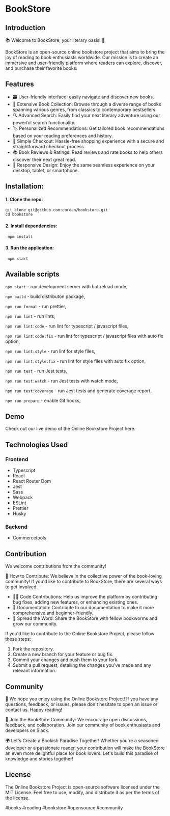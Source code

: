 # BookStore

## Introduction

📚 Welcome to BookStore, your literary oasis! 🌟

BookStore is an open-source online bookstore project that aims to bring the joy of reading to book enthusiasts worldwide. Our mission is to create an immersive and user-friendly platform where readers can explore, discover, and purchase their favorite books.

## Features

- 🗃 User-friendly interface: easily navigate and discover new books.
- 📖 Extensive Book Collection: Browse through a diverse range of books spanning various genres, from classics to contemporary bestsellers.
- 🔍 Advanced Search: Easily find your next literary adventure using our powerful search functionality.
- 🏷️ Personalized Recommendations: Get tailored book recommendations based on your reading preferences and history.
- 🛒 Simple Checkout: Hassle-free shopping experience with a secure and straightforward checkout process.
- 📚 Book Reviews & Ratings: Read reviews and rate books to help others discover their next great read.
- 📱 Responsive Design: Enjoy the same seamless experience on your desktop, tablet, or smartphone.

## Installation:

#### 1. Clone the repo:

```shell
git clone git@github.com:eordan/bookstore.git
cd bookstore
```

#### 2. Install dependencies:

```shell
 npm install
```

#### 3. Run the application:

```shell
 npm start
```

## Available scripts

`npm start` - run development server with hot reload mode,

`npm build` - build distributon package,

`npm run format` - run prettier,

`npm run lint` - run lints,

`npm run lint:code` - run lint for typescript / javascript files,

`npm run lint:code:fix` - run lint for typescript / javascript files with auto fix option,

`npm run lint:style` - run lint for style files,

`npm run lint:style:fix` - run lint for style files with auto fix option,

`npm run test` - run Jest tests,

`npm run test:watch` - run Jest tests with watch mode,

`npm run test:coverage` - run Jest tests and generate coverage report,

`npm run prepare` - enable Git hooks,

## Demo

Check out our live demo of the Online Bookstore Project here.

## Technologies Used

### Frontend

- Typescript
- React
- React Router Dom
- Jest
- Sass
- Webpack
- ESLint
- Prettier
- Husky

### Backend

- Commercetools

## Contribution

We welcome contributions from the community!

🚀 How to Contribute:
We believe in the collective power of the book-loving community! If you'd like to contribute to BookStore, there are several ways to get involved:

- 👩‍💻 Code Contributions: Help us improve the platform by contributing bug fixes, adding new features, or enhancing existing ones.
- 📝 Documentation: Contribute to our documentation to make it more comprehensive and beginner-friendly.
- 🌟 Spread the Word: Share the BookStore with fellow bookworms and grow our community.

If you'd like to contribute to the Online Bookstore Project, please follow these steps:

1. Fork the repository.
2. Create a new branch for your feature or bug fix.
3. Commit your changes and push them to your fork.
4. Submit a pull request, detailing the changes you've made and any relevant information.

## Community

📖 We hope you enjoy using the Online Bookstore Project! If you have any questions, feedback, or issues, please don't hesitate to open an issue or contact us. Happy reading!

📢 Join the BookStore Community:
We encourage open discussions, feedback, and collaboration. Join our community of book enthusiasts and developers on Slack.

🌍 Let's Create a Bookish Paradise Together!
Whether you're a seasoned developer or a passionate reader, your contribution will make the BookStore an even more delightful place for book lovers. Let's build this paradise of knowledge and stories together!

## License

The Online Bookstore Project is open-source software licensed under the MIT License. Feel free to use, modify, and distribute it as per the terms of the license.

#books #reading #bookstore #opensource #community
